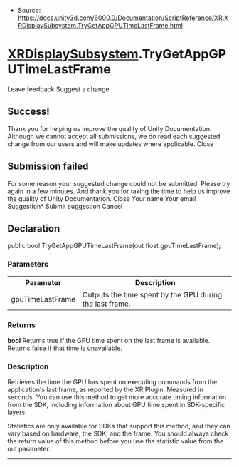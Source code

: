 * Source: https://docs.unity3d.com/6000.0/Documentation/ScriptReference/XR.XRDisplaySubsystem.TryGetAppGPUTimeLastFrame.html

#  [XRDisplaySubsystem](https://docs.unity3d.com/6000.0/Documentation/ScriptReference/XR.XRDisplaySubsystem.html).TryGetAppGPUTimeLastFrame
Leave feedback
Suggest a change
## Success!
Thank you for helping us improve the quality of Unity Documentation. Although we cannot accept all submissions, we do read each suggested change from our users and will make updates where applicable.
Close
## Submission failed
For some reason your suggested change could not be submitted. Please <a>try again</a> in a few minutes. And thank you for taking the time to help us improve the quality of Unity Documentation.
Close
Your name Your email Suggestion* Submit suggestion
Cancel
## Declaration
public bool TryGetAppGPUTimeLastFrame(out float gpuTimeLastFrame); 
### Parameters
Parameter | Description  
---|---  
gpuTimeLastFrame | Outputs the time spent by the GPU during the last frame.  
### Returns
**bool** Returns true if the GPU time spent on the last frame is available. Returns false if that time is unavailable. 
### Description
Retrieves the time the GPU has spent on executing commands from the application's last frame, as reported by the XR Plugin. Measured in seconds.
You can use this method to get more accurate timing information from the SDK, including information about GPU time spent in SDK-specific layers.  
  
Statistics are only available for SDKs that support this method, and they can vary based on hardware, the SDK, and the frame. You should always check the return value of this method before you use the statistic value from the out parameter.
* * *
